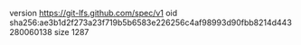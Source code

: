 version https://git-lfs.github.com/spec/v1
oid sha256:ae3b1d2f273a23f719b5b6583e226256c4af98993d90fbb8214d443280060138
size 1287
